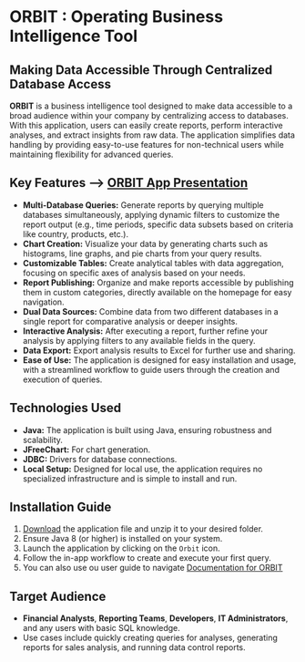 # ORBIT : Operating Business Intelligence Tool

## Making Data Accessible Through Centralized Database Access

**ORBIT** is a business intelligence tool designed to make data accessible to a broad audience within your company by centralizing access to databases. With this application, users can easily create reports, perform interactive analyses, and extract insights from raw data. The application simplifies data handling by providing easy-to-use features for non-technical users while maintaining flexibility for advanced queries.

## Key Features --> [ORBIT App Presentation](https://dashboardtools.github.io/Orbit/homepage.html)

- **Multi-Database Queries:** Generate reports by querying multiple databases simultaneously, applying dynamic filters to customize the report output (e.g., time periods, specific data subsets based on criteria like country, products, etc.).
- **Chart Creation:** Visualize your data by generating charts such as histograms, line graphs, and pie charts from your query results.
- **Customizable Tables:** Create analytical tables with data aggregation, focusing on specific axes of analysis based on your needs.
- **Report Publishing:** Organize and make reports accessible by publishing them in custom categories, directly available on the homepage for easy navigation.
- **Dual Data Sources:** Combine data from two different databases in a single report for comparative analysis or deeper insights.
- **Interactive Analysis:** After executing a report, further refine your analysis by applying filters to any available fields in the query.
- **Data Export:** Export analysis results to Excel for further use and sharing.
- **Ease of Use:** The application is designed for easy installation and usage, with a streamlined workflow to guide users through the creation and execution of queries.

## Technologies Used

- **Java:** The application is built using Java, ensuring robustness and scalability.
- **JFreeChart:** For chart generation.
- **JDBC:** Drivers for database connections.
- **Local Setup:** Designed for local use, the application requires no specialized infrastructure and is simple to install and run.

## Installation Guide

1. [Download](https://sourceforge.net/projects/orbitap/files/latest/download) the application file and unzip it to your desired folder.
2. Ensure Java 8 (or higher) is installed on your system.
3. Launch the application by clicking on the `Orbit` icon.
4. Follow the in-app workflow to create and execute your first query.
5. You can also use ou user guide to navigate [Documentation for ORBIT](./userGuide.md)

## Target Audience

- **Financial Analysts**, **Reporting Teams**, **Developers**, **IT Administrators**, and any users with basic SQL knowledge.
- Use cases include quickly creating queries for analyses, generating reports for sales analysis, and running data control reports.
